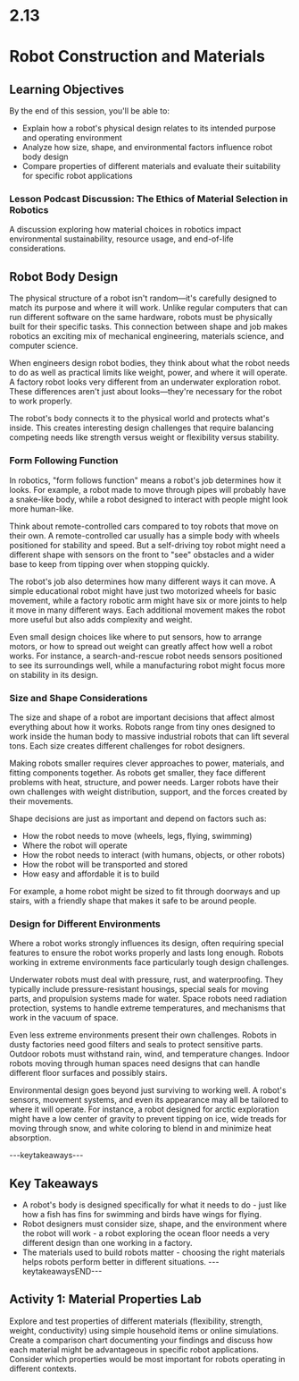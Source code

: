 # 2.13
# **Robot Construction and Materials**

## Learning Objectives

By the end of this session, you'll be able to:
- Explain how a robot's physical design relates to its intended purpose and operating environment
- Analyze how size, shape, and environmental factors influence robot body design
- Compare properties of different materials and evaluate their suitability for specific robot applications

### **Lesson Podcast Discussion:** The Ethics of Material Selection in Robotics
A discussion exploring how material choices in robotics impact environmental sustainability, resource usage, and end-of-life considerations.

## **Robot Body Design**

The physical structure of a robot isn't random—it's carefully designed to match its purpose and where it will work. Unlike regular computers that can run different software on the same hardware, robots must be physically built for their specific tasks. This connection between shape and job makes robotics an exciting mix of mechanical engineering, materials science, and computer science.

When engineers design robot bodies, they think about what the robot needs to do as well as practical limits like weight, power, and where it will operate. A factory robot looks very different from an underwater exploration robot. These differences aren't just about looks—they're necessary for the robot to work properly.

The robot's body connects it to the physical world and protects what's inside. This creates interesting design challenges that require balancing competing needs like strength versus weight or flexibility versus stability.

### **Form Following Function**

In robotics, "form follows function" means a robot's job determines how it looks. For example, a robot made to move through pipes will probably have a snake-like body, while a robot designed to interact with people might look more human-like.

Think about remote-controlled cars compared to toy robots that move on their own. A remote-controlled car usually has a simple body with wheels positioned for stability and speed. But a self-driving toy robot might need a different shape with sensors on the front to "see" obstacles and a wider base to keep from tipping over when stopping quickly.

The robot's job also determines how many different ways it can move. A simple educational robot might have just two motorized wheels for basic movement, while a factory robotic arm might have six or more joints to help it move in many different ways. Each additional movement makes the robot more useful but also adds complexity and weight.

Even small design choices like where to put sensors, how to arrange motors, or how to spread out weight can greatly affect how well a robot works. For instance, a search-and-rescue robot needs sensors positioned to see its surroundings well, while a manufacturing robot might focus more on stability in its design.

### **Size and Shape Considerations**

The size and shape of a robot are important decisions that affect almost everything about how it works. Robots range from tiny ones designed to work inside the human body to massive industrial robots that can lift several tons. Each size creates different challenges for robot designers.

Making robots smaller requires clever approaches to power, materials, and fitting components together. As robots get smaller, they face different problems with heat, structure, and power needs. Larger robots have their own challenges with weight distribution, support, and the forces created by their movements.

Shape decisions are just as important and depend on factors such as:
- How the robot needs to move (wheels, legs, flying, swimming)
- Where the robot will operate
- How the robot needs to interact (with humans, objects, or other robots)
- How the robot will be transported and stored
- How easy and affordable it is to build

For example, a home robot might be sized to fit through doorways and up stairs, with a friendly shape that makes it safe to be around people.

### **Design for Different Environments**

Where a robot works strongly influences its design, often requiring special features to ensure the robot works properly and lasts long enough. Robots working in extreme environments face particularly tough design challenges.

Underwater robots must deal with pressure, rust, and waterproofing. They typically include pressure-resistant housings, special seals for moving parts, and propulsion systems made for water. Space robots need radiation protection, systems to handle extreme temperatures, and mechanisms that work in the vacuum of space.

Even less extreme environments present their own challenges. Robots in dusty factories need good filters and seals to protect sensitive parts. Outdoor robots must withstand rain, wind, and temperature changes. Indoor robots moving through human spaces need designs that can handle different floor surfaces and possibly stairs.

Environmental design goes beyond just surviving to working well. A robot's sensors, movement systems, and even its appearance may all be tailored to where it will operate. For instance, a robot designed for arctic exploration might have a low center of gravity to prevent tipping on ice, wide treads for moving through snow, and white coloring to blend in and minimize heat absorption.

---keytakeaways---
## Key Takeaways
- A robot's body is designed specifically for what it needs to do - just like how a fish has fins for swimming and birds have wings for flying.
- Robot designers must consider size, shape, and the environment where the robot will work - a robot exploring the ocean floor needs a very different design than one working in a factory.
- The materials used to build robots matter - choosing the right materials helps robots perform better in different situations.
---keytakeawaysEND---


## **Activity 1: Material Properties Lab**
Explore and test properties of different materials (flexibility, strength, weight, conductivity) using simple household items or online simulations. Create a comparison chart documenting your findings and discuss how each material might be advantageous in specific robot applications. Consider which properties would be most important for robots operating in different contexts.